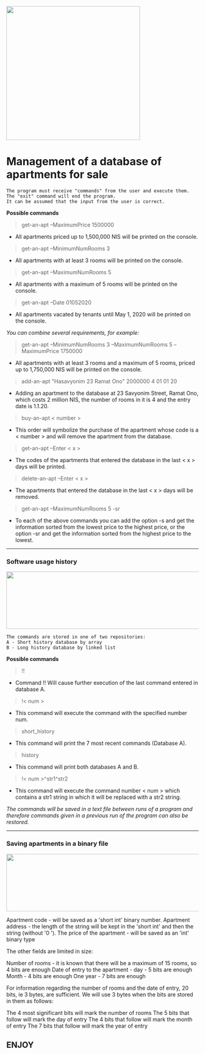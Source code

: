<img src="https://media.istockphoto.com/vectors/online-database-of-real-estate-line-icon-concept-online-database-of-vector-id1140788767" width="350" height="350"></a>

# Management of a database of apartments for sale

```
The program must receive "commands" from the user and execute them. The "exit" command will end the program.
It can be assumed that the input from the user is correct.
```

**Possible commands**

>	get-an-apt –MaximumPrice 1500000
- All apartments priced up to 1,500,000 NIS will be printed on the console.

>	get-an-apt –MinimumNumRooms 3
- All apartments with at least 3 rooms will be printed on the console.

>	get-an-apt –MaximumNumRooms 5
- All apartments with a maximum of 5 rooms will be printed on the console.

>	get-an-apt –Date 01052020
- All apartments vacated by tenants until May 1, 2020 will be printed on the console.

*You can combine several requirements, for example:*

>	get-an-apt –MinimumNumRooms 3 –MaximumNumRooms 5 –MaximumPrice 1750000
- All apartments with at least 3 rooms and a maximum of 5 rooms, priced up to 1,750,000 NIS will be printed on the console.

>	add-an-apt "Hasavyonim 23 Ramat Ono" 2000000 4 01 01 20
- Adding an apartment to the database at 23 Savyonim Street, Ramat Ono, which costs 2 million NIS, the number of rooms in it is 4 and the entry date is 1.1.20.

>	buy-an-apt < number >
- This order will symbolize the purchase of the apartment whose code is a < number > and will remove the apartment from the database.
  
>	get-an-apt –Enter < x > 
- The codes of the apartments that entered the database in the last < x > days will be printed.
  
>	delete-an-apt –Enter < x >
- The apartments that entered the database in the last < x > days will be removed.

> get-an-apt –MaximumNumRooms 5 -sr
- To each of the above commands you can add the option -s and get the information sorted from the lowest price to the highest price, or the option -sr and get the information sorted from the highest price to the lowest.

---
### Software usage history
<img src="https://www.roehampton.ac.uk/globalassets/images/course-pages/postgraduate/history.jpg" width="700" height="150"></a>

```
The commands are stored in one of two repositories:
A - Short history database by array
B - Long history database by linked list
```

**Possible commands**
> !!
- Command !! Will cause further execution of the last command entered in database A.

> !< num > 
- This command will execute the command with the specified number num. 

> short_history
-  This command will print the 7 most recent commands (Database A).

> history 
- This command will print both databases A and B.

> !< num >^str1^str2 
- This command will execute the command number < num > which contains a str1 string in which it will be replaced with a str2 string.

*The commands will be saved in a text file between runs of a program and therefore commands given in a previous run of the program can also be restored.*

---

### Saving apartments in a binary file
<img src="https://cdn-learn.adafruit.com/guides/cropped_images/000/001/957/medium640/90486-OIL5JT-758.jpg?1521650913" width="700" height="150">

Apartment code - will be saved as a 'short int' binary number.
Apartment address - the length of the string will be kept in the 'short int' and then the string (without '0 \').
The price of the apartment - will be saved as an 'int' binary type

The other fields are limited in size:

Number of rooms - it is known that there will be a maximum of 15 rooms, so 4 bits are enough
Date of entry to the apartment - day - 5 bits are enough
Month - 4 bits are enough
One year - 7 bits are enough

For information regarding the number of rooms and the date of entry, 20 bits, ie 3 bytes, are sufficient.
We will use 3 bytes when the bits are stored in them as follows:

The 4 most significant bits will mark the number of rooms
The 5 bits that follow will mark the day of entry
The 4 bits that follow will mark the month of entry
The 7 bits that follow will mark the year of entry

## ENJOY
